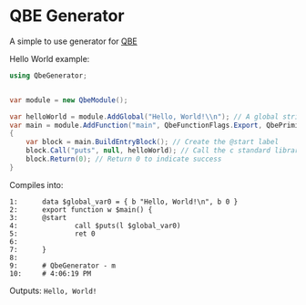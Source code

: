 # QBE Generator
A simple to use generator for [QBE](https://c9x.me/compile/)  

Hello World example:  
```c#
using QbeGenerator;


var module = new QbeModule();

var helloWorld = module.AddGlobal("Hello, World!\\n"); // A global string that will be printed by the main function.
var main = module.AddFunction("main", QbeFunctionFlags.Export, QbePrimitive.Int32, false); // Return type is int32, and it is exported so it can be called by the C runtime.
{
    var block = main.BuildEntryBlock(); // Create the @start label
    block.Call("puts", null, helloWorld); // Call the c standard library function puts to print the string.
    block.Return(0); // Return 0 to indicate success
}
```

Compiles into: 
```qbe
1:      data $global_var0 = { b "Hello, World!\n", b 0 }
2:      export function w $main() {
3:      @start
4:              call $puts(l $global_var0)
5:              ret 0
6:      
7:      }
8:      
9:      # QbeGenerator - m
10:     # 4:06:19 PM
```

Outputs:
`Hello, World!`
